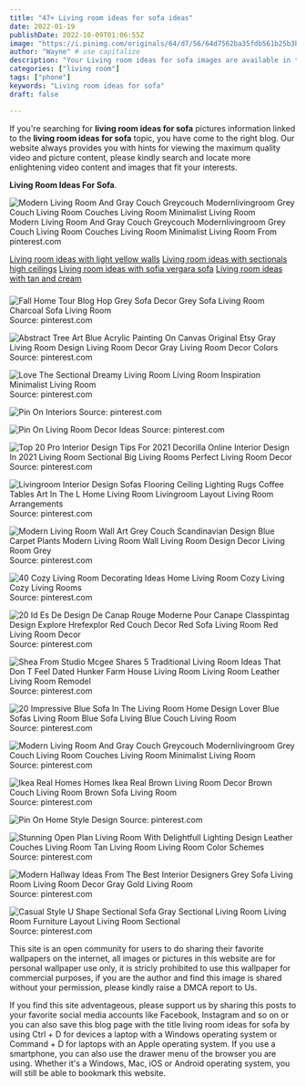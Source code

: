 ```yaml
---
title: "47+ Living room ideas for sofa ideas"
date: 2022-01-19
publishDate: 2022-10-09T01:06:55Z
image: "https://i.pinimg.com/originals/64/d7/56/64d7562ba35fdb561b25b3b2ee0bb36c.jpg"
author: "Wayne" # use capitalize
description: "Your Living room ideas for sofa images are available in this site. Living room ideas for sofa are a topic that is being searched for and liked by netizens now. You can Download the Living room ideas for sofa files here. Download all free images."
categories: ["living room"]
tags: ["phone"]
keywords: "Living room ideas for sofa"
draft: false

---
```


If you're searching for **living room ideas for sofa** pictures information linked to the **living room ideas for sofa** topic, you have come to the right  blog.  Our website always  provides you with  hints  for viewing  the maximum  quality video and picture  content, please kindly search and locate more enlightening video content and images  that fit your interests.

**Living Room Ideas For Sofa**. 

![Modern Living Room And Gray Couch Greycouch Modernlivingroom Grey Couch Living Room Couches Living Room Minimalist Living Room](https://i.pinimg.com/736x/8d/5c/98/8d5c987b4b312f757edb9edbb78fa4ac.jpg "Modern Living Room And Gray Couch Greycouch Modernlivingroom Grey Couch Living Room Couches Living Room Minimalist Living Room")
Modern Living Room And Gray Couch Greycouch Modernlivingroom Grey Couch Living Room Couches Living Room Minimalist Living Room From pinterest.com

[Living room ideas with light yellow walls](/living-room-ideas-with-light-yellow-walls/)
[Living room ideas with sectionals high ceilings](/living-room-ideas-with-sectionals-high-ceilings/)
[Living room ideas with sofia vergara sofa](/living-room-ideas-with-sofia-vergara-sofa/)
[Living room ideas with tan and cream](/living-room-ideas-with-tan-and-cream/)



### 

 


![Fall Home Tour Blog Hop Grey Sofa Decor Grey Sofa Living Room Charcoal Sofa Living Room](https://i.pinimg.com/736x/d1/f5/a0/d1f5a01f67679d0eac08cf134d004e3d.jpg "Fall Home Tour Blog Hop Grey Sofa Decor Grey Sofa Living Room Charcoal Sofa Living Room")
Source: pinterest.com

 

![Abstract Tree Art Blue Acrylic Painting On Canvas Original Etsy Gray Living Room Design Living Room Decor Gray Living Room Decor Colors](https://i.pinimg.com/564x/fc/34/b3/fc34b30c9fbce3c1e1073feff4b4f318.jpg "Abstract Tree Art Blue Acrylic Painting On Canvas Original Etsy Gray Living Room Design Living Room Decor Gray Living Room Decor Colors")
Source: pinterest.com

 

![Love The Sectional Dreamy Living Room Living Room Inspiration Minimalist Living Room](https://i.pinimg.com/736x/35/d7/44/35d7443e02659e4408e0927e519b3975.jpg "Love The Sectional Dreamy Living Room Living Room Inspiration Minimalist Living Room")
Source: pinterest.com

 

![Pin On Interiors](https://i.pinimg.com/736x/42/e8/ba/42e8ba63fe757e60d6131312d5c2f75a--living-room-redo-home-living-room.jpg "Pin On Interiors")
Source: pinterest.com

 

![Pin On Living Room Decor Ideas](https://i.pinimg.com/736x/b3/d4/a1/b3d4a1ec64b7132d9f88b0bfd7aefc9d.jpg "Pin On Living Room Decor Ideas")
Source: pinterest.com

 

![Top 20 Pro Interior Design Tips For 2021 Decorilla Online Interior Design In 2021 Living Room Sectional Big Living Rooms Perfect Living Room Decor](https://i.pinimg.com/originals/47/5f/33/475f3327931bee5d044965e4628f0558.png "Top 20 Pro Interior Design Tips For 2021 Decorilla Online Interior Design In 2021 Living Room Sectional Big Living Rooms Perfect Living Room Decor")
Source: pinterest.com

 

![Livingroom Interior Design Sofas Flooring Ceiling Lighting Rugs Coffee Tables Art In The L Home Living Room Livingroom Layout Living Room Arrangements](https://i.pinimg.com/564x/5a/8e/03/5a8e033c2c9d4b2a0ad8b553770cd23a--living-room-layouts-living-room-furniture-layout.jpg "Livingroom Interior Design Sofas Flooring Ceiling Lighting Rugs Coffee Tables Art In The L Home Living Room Livingroom Layout Living Room Arrangements")
Source: pinterest.com

 

![Modern Living Room Wall Art Grey Couch Scandinavian Design Blue Carpet Plants Modern Living Room Wall Living Room Design Decor Living Room Grey](https://i.pinimg.com/564x/58/4d/e0/584de09eb0e864fa2fe09ac52b86de2f.jpg "Modern Living Room Wall Art Grey Couch Scandinavian Design Blue Carpet Plants Modern Living Room Wall Living Room Design Decor Living Room Grey")
Source: pinterest.com

 

![40 Cozy Living Room Decorating Ideas Home Living Room Cozy Living Cozy Living Rooms](https://i.pinimg.com/736x/7e/e2/dc/7ee2dc322eeb5b557c1594516f6c90ad--brown-couch-brown-leather-couches.jpg "40 Cozy Living Room Decorating Ideas Home Living Room Cozy Living Cozy Living Rooms")
Source: pinterest.com

 

![20 Id Es De Design De Canap Rouge Moderne Pour Canape Classpintag Design Explore Hrefexplor Red Couch Decor Red Sofa Living Room Red Living Room Decor](https://i.pinimg.com/736x/64/81/bb/6481bb5bc20af041df80ff6dac5a0126.jpg "20 Id Es De Design De Canap Rouge Moderne Pour Canape Classpintag Design Explore Hrefexplor Red Couch Decor Red Sofa Living Room Red Living Room Decor")
Source: pinterest.com

 

![Shea From Studio Mcgee Shares 5 Traditional Living Room Ideas That Don T Feel Dated Hunker Farm House Living Room Living Room Leather Living Room Remodel](https://i.pinimg.com/736x/e7/84/29/e784297456c8147f0baf5daa3db4d349.jpg "Shea From Studio Mcgee Shares 5 Traditional Living Room Ideas That Don T Feel Dated Hunker Farm House Living Room Living Room Leather Living Room Remodel")
Source: pinterest.com

 

![20 Impressive Blue Sofa In The Living Room Home Design Lover Blue Sofas Living Room Blue Sofa Living Blue Couch Living Room](https://i.pinimg.com/736x/8d/fe/aa/8dfeaab1c8567c4a3e7e3f70c1fdb463--transitional-living-rooms-contemporary-living-rooms.jpg "20 Impressive Blue Sofa In The Living Room Home Design Lover Blue Sofas Living Room Blue Sofa Living Blue Couch Living Room")
Source: pinterest.com

 

![Modern Living Room And Gray Couch Greycouch Modernlivingroom Grey Couch Living Room Couches Living Room Minimalist Living Room](https://i.pinimg.com/736x/8d/5c/98/8d5c987b4b312f757edb9edbb78fa4ac.jpg "Modern Living Room And Gray Couch Greycouch Modernlivingroom Grey Couch Living Room Couches Living Room Minimalist Living Room")
Source: pinterest.com

 

![Ikea Real Homes Homes Ikea Real Brown Living Room Decor Brown Couch Living Room Brown Sofa Living Room](https://i.pinimg.com/564x/b5/cf/77/b5cf77df89bd6ae58d09a15e4de7be9e.jpg "Ikea Real Homes Homes Ikea Real Brown Living Room Decor Brown Couch Living Room Brown Sofa Living Room")
Source: pinterest.com

 

![Pin On Home Style Design](https://i.pinimg.com/564x/eb/74/00/eb740092df7faee48e9f95d3338c7a7b.jpg "Pin On Home Style Design")
Source: pinterest.com

 

![Stunning Open Plan Living Room With Delightfull Lighting Design Leather Couches Living Room Tan Living Room Living Room Color Schemes](https://i.pinimg.com/736x/da/28/e7/da28e7532ca776baa3cbbc90e3d1f5d7.jpg "Stunning Open Plan Living Room With Delightfull Lighting Design Leather Couches Living Room Tan Living Room Living Room Color Schemes")
Source: pinterest.com

 

![Modern Hallway Ideas From The Best Interior Designers Grey Sofa Living Room Living Room Decor Gray Gold Living Room](https://i.pinimg.com/564x/fd/06/ba/fd06ba6170140bc36918e2756b5a4321.jpg "Modern Hallway Ideas From The Best Interior Designers Grey Sofa Living Room Living Room Decor Gray Gold Living Room")
Source: pinterest.com

 

![Casual Style U Shape Sectional Sofa Gray Sectional Living Room Living Room Furniture Layout Living Room Sectional](https://i.pinimg.com/originals/64/d7/56/64d7562ba35fdb561b25b3b2ee0bb36c.jpg "Casual Style U Shape Sectional Sofa Gray Sectional Living Room Living Room Furniture Layout Living Room Sectional")
Source: pinterest.com

 

This site is an open community for users to do sharing their favorite wallpapers on the internet, all images or pictures in this website are for personal wallpaper use only, it is stricly prohibited to use this wallpaper for commercial purposes, if you are the author and find this image is shared without your permission, please kindly raise a DMCA report to Us.

If you find this site adventageous, please support us by sharing this posts to your favorite social media accounts like Facebook, Instagram and so on or you can also save this blog page with the title living room ideas for sofa by using Ctrl + D for devices a laptop with a Windows operating system or Command + D for laptops with an Apple operating system. If you use a smartphone, you can also use the drawer menu of the browser you are using. Whether it's a Windows, Mac, iOS or Android operating system, you will still be able to bookmark this website.
